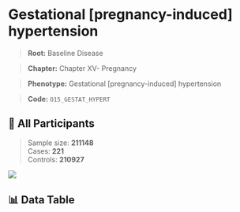 # Gestational [pregnancy-induced] hypertension

> **Root:** Baseline Disease  

> **Chapter:** Chapter XV- Pregnancy  

> **Phenotype:** Gestational [pregnancy-induced] hypertension  

> **Code:** `O15_GESTAT_HYPERT`

## 🧪 All Participants  
> Sample size: **211148**  
> Cases: **221**  
> Controls: **210927**
<img src="/Sensitive/Figures/ALL/Baseline/O15_GESTAT_HYPERT.png"/>

## 📊 Data Table
<CsvTableMRF src="/Sensitive/Data/ALL/Baseline/LG_O15_GESTAT_HYPERT.csv"/>

